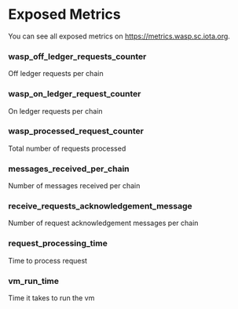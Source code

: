 # Exposed Metrics

You can see all exposed metrics on https://metrics.wasp.sc.iota.org.

### wasp_off_ledger_requests_counter
Off ledger requests per chain

### wasp_on_ledger_request_counter
On ledger requests per chain

### wasp_processed_request_counter
Total number of requests processed

### messages_received_per_chain
Number of messages received per chain

### receive_requests_acknowledgement_message
Number of request acknowledgement messages per chain

### request_processing_time
Time to process request

### vm_run_time
Time it takes to run the vm
